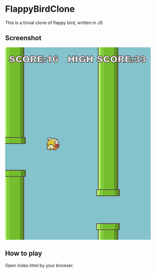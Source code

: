 # FlappyBirdClone
This is a trivial clone of flappy bird, written in JS

## Screenshot

![](assets/screenshot.png)

## How to play

Open index.html by your browser.
